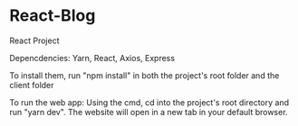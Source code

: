 # React-Blog
React Project

Depencdencies: 
Yarn, React, Axios, Express

To install them, run "npm install" in both the project's root folder and the client folder

To run the web app: 
Using the cmd, cd into the project's root directory and run "yarn dev". The website will open in a new tab in your default browser.
